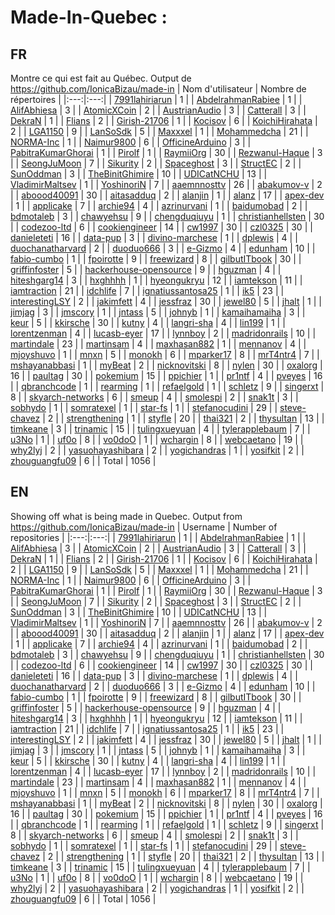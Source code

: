 # Made-In-Quebec : 
## FR 
Montre ce qui est fait au Québec.
Output de https://github.com/IonicaBizau/made-in 
| Nom d'utilisateur | Nombre de répertoires |
|:---:|:---:|
| [7991lahiriarun](https://github.com/7991lahiriarun) | 1 |
| [AbdelrahmanRabiee](https://github.com/AbdelrahmanRabiee) | 1 |
| [AlifAbhiesa](https://github.com/AlifAbhiesa) | 3 |
| [AtomicXCoin](https://github.com/AtomicXCoin) | 2 |
| [AustrianAudio](https://github.com/AustrianAudio) | 3 |
| [Catterall](https://github.com/Catterall) | 3 |
| [DekraN](https://github.com/DekraN) | 1 |
| [Flians](https://github.com/Flians) | 2 |
| [Girish-21706](https://github.com/Girish-21706) | 1 |
| [Kocisov](https://github.com/Kocisov) | 6 |
| [KoichiHirahata](https://github.com/KoichiHirahata) | 2 |
| [LGA1150](https://github.com/LGA1150) | 9 |
| [LanSoSdk](https://github.com/LanSoSdk) | 5 |
| [Maxxxel](https://github.com/Maxxxel) | 1 |
| [Mohammedcha](https://github.com/Mohammedcha) | 21 |
| [NORMA-Inc](https://github.com/NORMA-Inc) | 1 |
| [Naimur9800](https://github.com/Naimur9800) | 6 |
| [OfficineArduino](https://github.com/OfficineArduino) | 3 |
| [PabitraKumarGhorai](https://github.com/PabitraKumarGhorai) | 1 |
| [Pirolf](https://github.com/Pirolf) | 1 |
| [RaymiiOrg](https://github.com/RaymiiOrg) | 30 |
| [Rezwanul-Haque](https://github.com/Rezwanul-Haque) | 3 |
| [SeongJuMoon](https://github.com/SeongJuMoon) | 7 |
| [Sikurity](https://github.com/Sikurity) | 2 |
| [Spaceghost](https://github.com/Spaceghost) | 3 |
| [StructEC](https://github.com/StructEC) | 2 |
| [SunOddman](https://github.com/SunOddman) | 3 |
| [TheBinitGhimire](https://github.com/TheBinitGhimire) | 10 |
| [UDICatNCHU](https://github.com/UDICatNCHU) | 13 |
| [VladimirMaltsev](https://github.com/VladimirMaltsev) | 1 |
| [YoshinoriN](https://github.com/YoshinoriN) | 7 |
| [aaemnnosttv](https://github.com/aaemnnosttv) | 26 |
| [abakumov-v](https://github.com/abakumov-v) | 2 |
| [aboood40091](https://github.com/aboood40091) | 30 |
| [aitasadduq](https://github.com/aitasadduq) | 2 |
| [alanjin](https://github.com/alanjin) | 1 |
| [alanz](https://github.com/alanz) | 17 |
| [apex-dev](https://github.com/apex-dev) | 1 |
| [applicake](https://github.com/applicake) | 7 |
| [archie94](https://github.com/archie94) | 4 |
| [azrinurvani](https://github.com/azrinurvani) | 1 |
| [baidumobad](https://github.com/baidumobad) | 2 |
| [bdmotaleb](https://github.com/bdmotaleb) | 3 |
| [chawyehsu](https://github.com/chawyehsu) | 9 |
| [chengduqiuyu](https://github.com/chengduqiuyu) | 1 |
| [christianhellsten](https://github.com/christianhellsten) | 30 |
| [codezoo-ltd](https://github.com/codezoo-ltd) | 6 |
| [cookiengineer](https://github.com/cookiengineer) | 14 |
| [cw1997](https://github.com/cw1997) | 30 |
| [czl0325](https://github.com/czl0325) | 30 |
| [danieleteti](https://github.com/danieleteti) | 16 |
| [data-pup](https://github.com/data-pup) | 3 |
| [divino-marchese](https://github.com/divino-marchese) | 1 |
| [dplewis](https://github.com/dplewis) | 4 |
| [duochanatharvard](https://github.com/duochanatharvard) | 2 |
| [duoduo666](https://github.com/duoduo666) | 3 |
| [e-Gizmo](https://github.com/e-Gizmo) | 4 |
| [edunham](https://github.com/edunham) | 10 |
| [fabio-cumbo](https://github.com/fabio-cumbo) | 1 |
| [fpoirotte](https://github.com/fpoirotte) | 9 |
| [freewizard](https://github.com/freewizard) | 8 |
| [gilbutITbook](https://github.com/gilbutITbook) | 30 |
| [griffinfoster](https://github.com/griffinfoster) | 5 |
| [hackerhouse-opensource](https://github.com/hackerhouse-opensource) | 9 |
| [hguzman](https://github.com/hguzman) | 4 |
| [hiteshgarg14](https://github.com/hiteshgarg14) | 3 |
| [hxghhhh](https://github.com/hxghhhh) | 1 |
| [hyeongukryu](https://github.com/hyeongukryu) | 12 |
| [iamtekson](https://github.com/iamtekson) | 11 |
| [iamtraction](https://github.com/iamtraction) | 21 |
| [idchlife](https://github.com/idchlife) | 7 |
| [ignatiussantosa25](https://github.com/ignatiussantosa25) | 1 |
| [ik5](https://github.com/ik5) | 23 |
| [interestingLSY](https://github.com/interestingLSY) | 2 |
| [jakimfett](https://github.com/jakimfett) | 4 |
| [jessfraz](https://github.com/jessfraz) | 30 |
| [jewel80](https://github.com/jewel80) | 5 |
| [jhalt](https://github.com/jhalt) | 1 |
| [jimjag](https://github.com/jimjag) | 3 |
| [jmscory](https://github.com/jmscory) | 1 |
| [jntass](https://github.com/jntass) | 5 |
| [johnyb](https://github.com/johnyb) | 1 |
| [kamaihamaiha](https://github.com/kamaihamaiha) | 3 |
| [keur](https://github.com/keur) | 5 |
| [kkirsche](https://github.com/kkirsche) | 30 |
| [kutny](https://github.com/kutny) | 4 |
| [langri-sha](https://github.com/langri-sha) | 4 |
| [lin199](https://github.com/lin199) | 1 |
| [lorentzenman](https://github.com/lorentzenman) | 4 |
| [lucasb-eyer](https://github.com/lucasb-eyer) | 17 |
| [lynnboy](https://github.com/lynnboy) | 2 |
| [madridonrails](https://github.com/madridonrails) | 10 |
| [martindale](https://github.com/martindale) | 23 |
| [martinsam](https://github.com/martinsam) | 4 |
| [maxhasan882](https://github.com/maxhasan882) | 1 |
| [mennanov](https://github.com/mennanov) | 4 |
| [mjoyshuvo](https://github.com/mjoyshuvo) | 1 |
| [mnxn](https://github.com/mnxn) | 5 |
| [monokh](https://github.com/monokh) | 6 |
| [mparker17](https://github.com/mparker17) | 8 |
| [mrT4ntr4](https://github.com/mrT4ntr4) | 7 |
| [mshayanabbasi](https://github.com/mshayanabbasi) | 1 |
| [myBeat](https://github.com/myBeat) | 2 |
| [nicknovitski](https://github.com/nicknovitski) | 8 |
| [nylen](https://github.com/nylen) | 30 |
| [oxalorg](https://github.com/oxalorg) | 16 |
| [paultag](https://github.com/paultag) | 30 |
| [pokemium](https://github.com/pokemium) | 15 |
| [ppichier](https://github.com/ppichier) | 1 |
| [pr1ntf](https://github.com/pr1ntf) | 4 |
| [pveyes](https://github.com/pveyes) | 16 |
| [qbranchcode](https://github.com/qbranchcode) | 1 |
| [rearming](https://github.com/rearming) | 1 |
| [refaelgold](https://github.com/refaelgold) | 1 |
| [schletz](https://github.com/schletz) | 9 |
| [singerxt](https://github.com/singerxt) | 8 |
| [skyarch-networks](https://github.com/skyarch-networks) | 6 |
| [smeup](https://github.com/smeup) | 4 |
| [smolespi](https://github.com/smolespi) | 2 |
| [snak1t](https://github.com/snak1t) | 3 |
| [sobhydo](https://github.com/sobhydo) | 1 |
| [somratexel](https://github.com/somratexel) | 1 |
| [star-fs](https://github.com/star-fs) | 1 |
| [stefanocudini](https://github.com/stefanocudini) | 29 |
| [steve-chavez](https://github.com/steve-chavez) | 2 |
| [strengthening](https://github.com/strengthening) | 1 |
| [styfle](https://github.com/styfle) | 20 |
| [thai321](https://github.com/thai321) | 2 |
| [thysultan](https://github.com/thysultan) | 13 |
| [timkeane](https://github.com/timkeane) | 3 |
| [trinamic](https://github.com/trinamic) | 15 |
| [tulingxueyuan](https://github.com/tulingxueyuan) | 4 |
| [tylerapplebaum](https://github.com/tylerapplebaum) | 7 |
| [u3No](https://github.com/u3No) | 1 |
| [uf0o](https://github.com/uf0o) | 8 |
| [vo0doO](https://github.com/vo0doO) | 1 |
| [wchargin](https://github.com/wchargin) | 8 |
| [webcaetano](https://github.com/webcaetano) | 19 |
| [why2lyj](https://github.com/why2lyj) | 2 |
| [yasuohayashibara](https://github.com/yasuohayashibara) | 2 |
| [yogichandras](https://github.com/yogichandras) | 1 |
| [yosifkit](https://github.com/yosifkit) | 2 |
| [zhouguangfu09](https://github.com/zhouguangfu09) | 6 |
| Total | 1056 |
## EN 
Showing off what is being made in Quebec.
Output from https://github.com/IonicaBizau/made-in 
| Username | Number of repositories |
|:---:|:---:|
| [7991lahiriarun](https://github.com/7991lahiriarun) | 1 |
| [AbdelrahmanRabiee](https://github.com/AbdelrahmanRabiee) | 1 |
| [AlifAbhiesa](https://github.com/AlifAbhiesa) | 3 |
| [AtomicXCoin](https://github.com/AtomicXCoin) | 2 |
| [AustrianAudio](https://github.com/AustrianAudio) | 3 |
| [Catterall](https://github.com/Catterall) | 3 |
| [DekraN](https://github.com/DekraN) | 1 |
| [Flians](https://github.com/Flians) | 2 |
| [Girish-21706](https://github.com/Girish-21706) | 1 |
| [Kocisov](https://github.com/Kocisov) | 6 |
| [KoichiHirahata](https://github.com/KoichiHirahata) | 2 |
| [LGA1150](https://github.com/LGA1150) | 9 |
| [LanSoSdk](https://github.com/LanSoSdk) | 5 |
| [Maxxxel](https://github.com/Maxxxel) | 1 |
| [Mohammedcha](https://github.com/Mohammedcha) | 21 |
| [NORMA-Inc](https://github.com/NORMA-Inc) | 1 |
| [Naimur9800](https://github.com/Naimur9800) | 6 |
| [OfficineArduino](https://github.com/OfficineArduino) | 3 |
| [PabitraKumarGhorai](https://github.com/PabitraKumarGhorai) | 1 |
| [Pirolf](https://github.com/Pirolf) | 1 |
| [RaymiiOrg](https://github.com/RaymiiOrg) | 30 |
| [Rezwanul-Haque](https://github.com/Rezwanul-Haque) | 3 |
| [SeongJuMoon](https://github.com/SeongJuMoon) | 7 |
| [Sikurity](https://github.com/Sikurity) | 2 |
| [Spaceghost](https://github.com/Spaceghost) | 3 |
| [StructEC](https://github.com/StructEC) | 2 |
| [SunOddman](https://github.com/SunOddman) | 3 |
| [TheBinitGhimire](https://github.com/TheBinitGhimire) | 10 |
| [UDICatNCHU](https://github.com/UDICatNCHU) | 13 |
| [VladimirMaltsev](https://github.com/VladimirMaltsev) | 1 |
| [YoshinoriN](https://github.com/YoshinoriN) | 7 |
| [aaemnnosttv](https://github.com/aaemnnosttv) | 26 |
| [abakumov-v](https://github.com/abakumov-v) | 2 |
| [aboood40091](https://github.com/aboood40091) | 30 |
| [aitasadduq](https://github.com/aitasadduq) | 2 |
| [alanjin](https://github.com/alanjin) | 1 |
| [alanz](https://github.com/alanz) | 17 |
| [apex-dev](https://github.com/apex-dev) | 1 |
| [applicake](https://github.com/applicake) | 7 |
| [archie94](https://github.com/archie94) | 4 |
| [azrinurvani](https://github.com/azrinurvani) | 1 |
| [baidumobad](https://github.com/baidumobad) | 2 |
| [bdmotaleb](https://github.com/bdmotaleb) | 3 |
| [chawyehsu](https://github.com/chawyehsu) | 9 |
| [chengduqiuyu](https://github.com/chengduqiuyu) | 1 |
| [christianhellsten](https://github.com/christianhellsten) | 30 |
| [codezoo-ltd](https://github.com/codezoo-ltd) | 6 |
| [cookiengineer](https://github.com/cookiengineer) | 14 |
| [cw1997](https://github.com/cw1997) | 30 |
| [czl0325](https://github.com/czl0325) | 30 |
| [danieleteti](https://github.com/danieleteti) | 16 |
| [data-pup](https://github.com/data-pup) | 3 |
| [divino-marchese](https://github.com/divino-marchese) | 1 |
| [dplewis](https://github.com/dplewis) | 4 |
| [duochanatharvard](https://github.com/duochanatharvard) | 2 |
| [duoduo666](https://github.com/duoduo666) | 3 |
| [e-Gizmo](https://github.com/e-Gizmo) | 4 |
| [edunham](https://github.com/edunham) | 10 |
| [fabio-cumbo](https://github.com/fabio-cumbo) | 1 |
| [fpoirotte](https://github.com/fpoirotte) | 9 |
| [freewizard](https://github.com/freewizard) | 8 |
| [gilbutITbook](https://github.com/gilbutITbook) | 30 |
| [griffinfoster](https://github.com/griffinfoster) | 5 |
| [hackerhouse-opensource](https://github.com/hackerhouse-opensource) | 9 |
| [hguzman](https://github.com/hguzman) | 4 |
| [hiteshgarg14](https://github.com/hiteshgarg14) | 3 |
| [hxghhhh](https://github.com/hxghhhh) | 1 |
| [hyeongukryu](https://github.com/hyeongukryu) | 12 |
| [iamtekson](https://github.com/iamtekson) | 11 |
| [iamtraction](https://github.com/iamtraction) | 21 |
| [idchlife](https://github.com/idchlife) | 7 |
| [ignatiussantosa25](https://github.com/ignatiussantosa25) | 1 |
| [ik5](https://github.com/ik5) | 23 |
| [interestingLSY](https://github.com/interestingLSY) | 2 |
| [jakimfett](https://github.com/jakimfett) | 4 |
| [jessfraz](https://github.com/jessfraz) | 30 |
| [jewel80](https://github.com/jewel80) | 5 |
| [jhalt](https://github.com/jhalt) | 1 |
| [jimjag](https://github.com/jimjag) | 3 |
| [jmscory](https://github.com/jmscory) | 1 |
| [jntass](https://github.com/jntass) | 5 |
| [johnyb](https://github.com/johnyb) | 1 |
| [kamaihamaiha](https://github.com/kamaihamaiha) | 3 |
| [keur](https://github.com/keur) | 5 |
| [kkirsche](https://github.com/kkirsche) | 30 |
| [kutny](https://github.com/kutny) | 4 |
| [langri-sha](https://github.com/langri-sha) | 4 |
| [lin199](https://github.com/lin199) | 1 |
| [lorentzenman](https://github.com/lorentzenman) | 4 |
| [lucasb-eyer](https://github.com/lucasb-eyer) | 17 |
| [lynnboy](https://github.com/lynnboy) | 2 |
| [madridonrails](https://github.com/madridonrails) | 10 |
| [martindale](https://github.com/martindale) | 23 |
| [martinsam](https://github.com/martinsam) | 4 |
| [maxhasan882](https://github.com/maxhasan882) | 1 |
| [mennanov](https://github.com/mennanov) | 4 |
| [mjoyshuvo](https://github.com/mjoyshuvo) | 1 |
| [mnxn](https://github.com/mnxn) | 5 |
| [monokh](https://github.com/monokh) | 6 |
| [mparker17](https://github.com/mparker17) | 8 |
| [mrT4ntr4](https://github.com/mrT4ntr4) | 7 |
| [mshayanabbasi](https://github.com/mshayanabbasi) | 1 |
| [myBeat](https://github.com/myBeat) | 2 |
| [nicknovitski](https://github.com/nicknovitski) | 8 |
| [nylen](https://github.com/nylen) | 30 |
| [oxalorg](https://github.com/oxalorg) | 16 |
| [paultag](https://github.com/paultag) | 30 |
| [pokemium](https://github.com/pokemium) | 15 |
| [ppichier](https://github.com/ppichier) | 1 |
| [pr1ntf](https://github.com/pr1ntf) | 4 |
| [pveyes](https://github.com/pveyes) | 16 |
| [qbranchcode](https://github.com/qbranchcode) | 1 |
| [rearming](https://github.com/rearming) | 1 |
| [refaelgold](https://github.com/refaelgold) | 1 |
| [schletz](https://github.com/schletz) | 9 |
| [singerxt](https://github.com/singerxt) | 8 |
| [skyarch-networks](https://github.com/skyarch-networks) | 6 |
| [smeup](https://github.com/smeup) | 4 |
| [smolespi](https://github.com/smolespi) | 2 |
| [snak1t](https://github.com/snak1t) | 3 |
| [sobhydo](https://github.com/sobhydo) | 1 |
| [somratexel](https://github.com/somratexel) | 1 |
| [star-fs](https://github.com/star-fs) | 1 |
| [stefanocudini](https://github.com/stefanocudini) | 29 |
| [steve-chavez](https://github.com/steve-chavez) | 2 |
| [strengthening](https://github.com/strengthening) | 1 |
| [styfle](https://github.com/styfle) | 20 |
| [thai321](https://github.com/thai321) | 2 |
| [thysultan](https://github.com/thysultan) | 13 |
| [timkeane](https://github.com/timkeane) | 3 |
| [trinamic](https://github.com/trinamic) | 15 |
| [tulingxueyuan](https://github.com/tulingxueyuan) | 4 |
| [tylerapplebaum](https://github.com/tylerapplebaum) | 7 |
| [u3No](https://github.com/u3No) | 1 |
| [uf0o](https://github.com/uf0o) | 8 |
| [vo0doO](https://github.com/vo0doO) | 1 |
| [wchargin](https://github.com/wchargin) | 8 |
| [webcaetano](https://github.com/webcaetano) | 19 |
| [why2lyj](https://github.com/why2lyj) | 2 |
| [yasuohayashibara](https://github.com/yasuohayashibara) | 2 |
| [yogichandras](https://github.com/yogichandras) | 1 |
| [yosifkit](https://github.com/yosifkit) | 2 |
| [zhouguangfu09](https://github.com/zhouguangfu09) | 6 |
| Total | 1056 |
